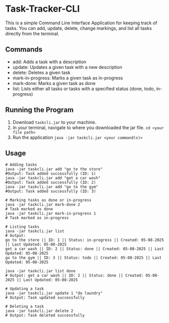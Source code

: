 # Task-Tracker-CLI
This is a simple Command Line Interface Application for keeping track of tasks. You can add, update, delete, change markings, and list all tasks directly from the terminal.

## Commands
* add: Adds a task with a description
* update: Updates a given task with a new description
* delete: Deletes a given task
* mark-in-progress: Marks a given task as in-progress
* mark-done: Marks a given task as done
* list: Lists either all tasks or tasks with a specified status (done, todo, in-progress)

## Running the Program
1. Download `taskcli.jar` to your machine.
2. In your terminal, navigate to where you downloaded the jar file.
   `cd <your file path>`
3. Run the application
   `java -jar taskcli.jar <your command(s)>`

## Usage
```
# Adding tasks
java -jar taskcli.jar add "go to the store"
#Output: Task added successfully (ID: 1)
java -jar taskcli.jar add "get a car wash"
#Output: Task added successfully (ID: 2)
java -jar taskcli.jar add "go to the gym"
#Output: Task added successfully (ID: 3)

# Marking tasks as done or in-progress
java -jar taskcli.jar mark-done 2
# Task marked as done
java -jar taskcli.jar mark-in-progress 1
# Task marked as in-progress

# Listing tasks
java -jar taskcli.jar list
# Output:
go to the store || ID: 1 || Status: in-progress || Created: 05-08-2025 || Last Updated: 05-08-2025
get a car wash || ID: 2 || Status: done || Created: 05-08-2025 || Last Updated: 05-08-2025
go to the gym || ID: 3 || Status: todo || Created: 05-08-2025 || Last Updated: 05-08-2025

java -jar taskcli.jar list done
# Output: get a car wash || ID: 2 || Status: done || Created: 05-08-2025 || Last Updated: 05-08-2025

# Updating a task
java -jar taskcli.jar update 1 "do laundry"
# Output: Task updated successfully

# Deleting a task
java -jar taskcli.jar delete 2
# Output: Task deleted successfully

```
